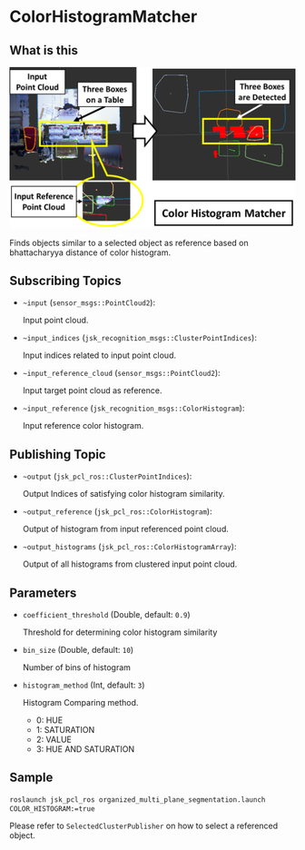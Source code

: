 # ColorHistogramMatcher

## What is this

![](images/color_histogram_matcher.png)

Finds objects similar to a selected object as reference based on bhattacharyya distance of color histogram. 

## Subscribing Topics

- `~input` (`sensor_msgs::PointCloud2`):

  Input point cloud.
- `~input_indices` (`jsk_recognition_msgs::ClusterPointIndices`):

  Input indices related to input point cloud.
- `~input_reference_cloud` (`sensor_msgs::PointCloud2`):

  Input target point cloud as reference.
- `~input_reference` (`jsk_recognition_msgs::ColorHistogram`):

  Input reference color histogram.

## Publishing Topic

- `~output` (`jsk_pcl_ros::ClusterPointIndices`):

  Output Indices of satisfying color histogram similarity.
- `~output_reference` (`jsk_pcl_ros::ColorHistogram`):

  Output of histogram from input referenced point cloud.
- `~output_histograms` (`jsk_pcl_ros::ColorHistogramArray`):

  Output of all histograms from clustered input point cloud.

## Parameters

- `coefficient_threshold` (Double, default: `0.9`)

  Threshold for determining color histogram similarity

- `bin_size` (Double, default: `10`)

  Number of bins of histogram

- `histogram_method` (Int, default: `3`) 

  Histogram Comparing method.

  - 0: HUE
  - 1: SATURATION
  - 2: VALUE
  - 3: HUE AND SATURATION

## Sample

``` 
roslaunch jsk_pcl_ros organized_multi_plane_segmentation.launch COLOR_HISTOGRAM:=true 
```
Please refer to ``` SelectedClusterPublisher ``` on how to select a referenced object. 
